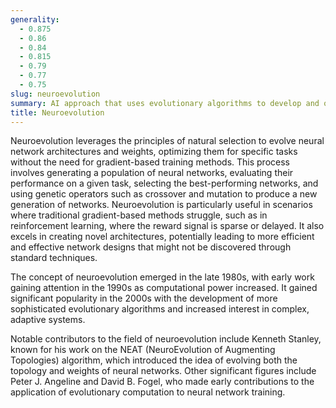 ```yaml
---
generality:
  - 0.875
  - 0.86
  - 0.84
  - 0.815
  - 0.79
  - 0.77
  - 0.75
slug: neuroevolution
summary: AI approach that uses evolutionary algorithms to develop and optimize artificial neural networks.
title: Neuroevolution
---
```


Neuroevolution leverages the principles of natural selection to evolve neural network architectures and weights, optimizing them for specific tasks without the need for gradient-based training methods. This process involves generating a population of neural networks, evaluating their performance on a given task, selecting the best-performing networks, and using genetic operators such as crossover and mutation to produce a new generation of networks. Neuroevolution is particularly useful in scenarios where traditional gradient-based methods struggle, such as in reinforcement learning, where the reward signal is sparse or delayed. It also excels in creating novel architectures, potentially leading to more efficient and effective network designs that might not be discovered through standard techniques.

The concept of neuroevolution emerged in the late 1980s, with early work gaining attention in the 1990s as computational power increased. It gained significant popularity in the 2000s with the development of more sophisticated evolutionary algorithms and increased interest in complex, adaptive systems.

Notable contributors to the field of neuroevolution include Kenneth Stanley, known for his work on the NEAT (NeuroEvolution of Augmenting Topologies) algorithm, which introduced the idea of evolving both the topology and weights of neural networks. Other significant figures include Peter J. Angeline and David B. Fogel, who made early contributions to the application of evolutionary computation to neural network training.
